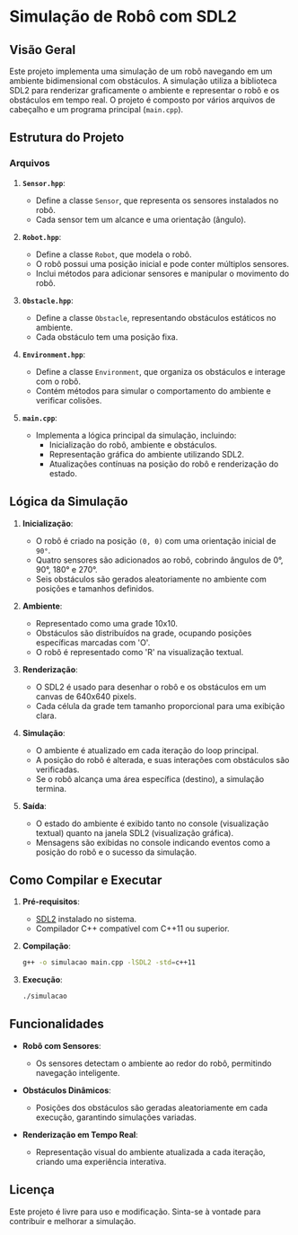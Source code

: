 # Simulação de Robô com SDL2

## Visão Geral

Este projeto implementa uma simulação de um robô navegando em um ambiente bidimensional com obstáculos. A simulação utiliza a biblioteca SDL2 para renderizar graficamente o ambiente e representar o robô e os obstáculos em tempo real. O projeto é composto por vários arquivos de cabeçalho e um programa principal (`main.cpp`).

## Estrutura do Projeto

### Arquivos

1. **`Sensor.hpp`**:
   - Define a classe `Sensor`, que representa os sensores instalados no robô. 
   - Cada sensor tem um alcance e uma orientação (ângulo).

2. **`Robot.hpp`**:
   - Define a classe `Robot`, que modela o robô.
   - O robô possui uma posição inicial e pode conter múltiplos sensores.
   - Inclui métodos para adicionar sensores e manipular o movimento do robô.

3. **`Obstacle.hpp`**:
   - Define a classe `Obstacle`, representando obstáculos estáticos no ambiente.
   - Cada obstáculo tem uma posição fixa.

4. **`Environment.hpp`**:
   - Define a classe `Environment`, que organiza os obstáculos e interage com o robô.
   - Contém métodos para simular o comportamento do ambiente e verificar colisões.

5. **`main.cpp`**:
   - Implementa a lógica principal da simulação, incluindo:
     - Inicialização do robô, ambiente e obstáculos.
     - Representação gráfica do ambiente utilizando SDL2.
     - Atualizações contínuas na posição do robô e renderização do estado.

## Lógica da Simulação

1. **Inicialização**:
   - O robô é criado na posição `(0, 0)` com uma orientação inicial de `90°`.
   - Quatro sensores são adicionados ao robô, cobrindo ângulos de 0°, 90°, 180° e 270°.
   - Seis obstáculos são gerados aleatoriamente no ambiente com posições e tamanhos definidos.

2. **Ambiente**:
   - Representado como uma grade 10x10.
   - Obstáculos são distribuídos na grade, ocupando posições específicas marcadas com 'O'.
   - O robô é representado como 'R' na visualização textual.

3. **Renderização**:
   - O SDL2 é usado para desenhar o robô e os obstáculos em um canvas de 640x640 pixels.
   - Cada célula da grade tem tamanho proporcional para uma exibição clara.

4. **Simulação**:
   - O ambiente é atualizado em cada iteração do loop principal.
   - A posição do robô é alterada, e suas interações com obstáculos são verificadas.
   - Se o robô alcança uma área específica (destino), a simulação termina.

5. **Saída**:
   - O estado do ambiente é exibido tanto no console (visualização textual) quanto na janela SDL2 (visualização gráfica).
   - Mensagens são exibidas no console indicando eventos como a posição do robô e o sucesso da simulação.

## Como Compilar e Executar

1. **Pré-requisitos**:
   - [SDL2](https://www.libsdl.org/) instalado no sistema.
   - Compilador C++ compatível com C++11 ou superior.

2. **Compilação**:
   ```bash
   g++ -o simulacao main.cpp -lSDL2 -std=c++11
   ```

3. **Execução**:
   ```bash
   ./simulacao
   ```

## Funcionalidades

- **Robô com Sensores**:
  - Os sensores detectam o ambiente ao redor do robô, permitindo navegação inteligente.

- **Obstáculos Dinâmicos**:
  - Posições dos obstáculos são geradas aleatoriamente em cada execução, garantindo simulações variadas.

- **Renderização em Tempo Real**:
  - Representação visual do ambiente atualizada a cada iteração, criando uma experiência interativa.

## Licença
Este projeto é livre para uso e modificação. Sinta-se à vontade para contribuir e melhorar a simulação.
